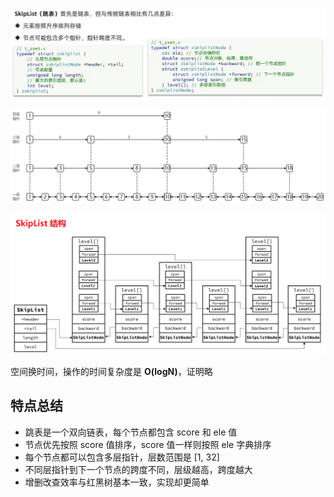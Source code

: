 ![alt text](image-20.png)

![alt text](image-18.png)

![alt text](image-19.png)

空间换时间，操作的时间复杂度是 **O(logN)**，证明略

## 特点总结

- 跳表是一个双向链表，每个节点都包含 score 和 ele 值
- 节点优先按照 score 值排序，score 值一样则按照 ele 字典排序
- 每个节点都可以包含多层指针，层数范围是 [1, 32]
- 不同层指针到下一个节点的跨度不同，层级越高，跨度越大
- 增删改查效率与红黑树基本一致，实现却更简单
